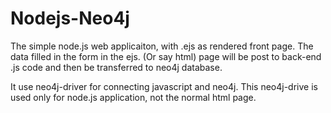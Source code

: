 # Nodejs-Neo4j
The simple node.js web applicaiton, with .ejs as rendered front page. The data filled in the form in the ejs. (Or say html) page will be post to back-end .js code and then be transferred to neo4j database.

It use neo4j-driver for connecting javascript and neo4j. This neo4j-drive is used only for node.js application, not the normal html page.
